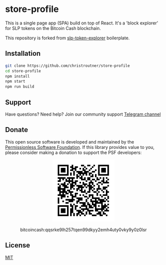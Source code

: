# store-profile

This is a single page app (SPA) build on top of React. It's a 'block explorer' for SLP tokens on the Bitcoin Cash blockchain.

This repository is forked from [slp-token-explorer](https://github.com/Permissionless-Software-Foundation/slp-token-explorer) boilerplate.

## Installation
```bash
git clone https://github.com/christroutner/store-profile
cd store-profile
npm install
npm start
npm run build
```

## Support

Have questions? Need help? Join our community support
[Telegram channel](https://t.me/bch_js_toolkit)

## Donate

This open source software is developed and maintained by the [Permissionless Software Foundation](https://psfoundation.cash). If this library provides value to you, please consider making a donation to support the PSF developers:

<div align="center">
<img src="./img/donation-qr.png" />
<p>bitcoincash:qqsrke9lh257tqen99dkyy2emh4uty0vky9y0z0lsr</p>
</div>

## License
[MIT](./LICENSE.md)
